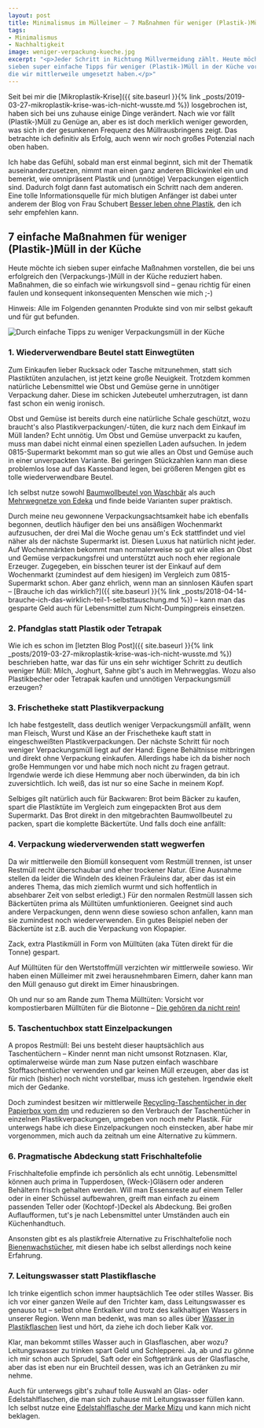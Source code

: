 ```yaml
---
layout: post
title: Minimalismus im Mülleimer – 7 Maßnahmen für weniger (Plastik-)Müll in der Küche
tags:
- Minimalismus
- Nachhaltigkeit
image: weniger-verpackung-kueche.jpg
excerpt: "<p>Jeder Schritt in Richtung Müllvermeidung zählt. Heute möchte ich
sieben super einfache Tipps für weniger (Plastik-)Müll in der Küche vorstellen,
die wir mittlerweile umgesetzt haben.</p>"
---
```


Seit bei mir die [Mikroplastik-Krise]({{ site.baseurl }}{% link _posts/2019-03-27-mikroplastik-krise-was-ich-nicht-wusste.md %}) losgebrochen ist, haben sich bei uns zuhause einige
Dinge verändert. Nach wie vor fällt (Plastik-)Müll zu Genüge an, aber es ist
doch merklich weniger geworden, was sich in der gesunkenen Frequenz des
Müllrausbringens zeigt. Das betrachte ich definitiv als Erfolg, auch wenn wir
noch großes Potenzial nach oben haben.

Ich habe das Gefühl, sobald man erst einmal beginnt, sich mit der Thematik
auseinanderzusetzen, nimmt man einen ganz anderen Blickwinkel ein und bemerkt,
wie omnipräsent Plastik und (unnötige) Verpackungen eigentlich sind. Dadurch
folgt dann fast automatisch ein Schritt nach dem anderen. Eine tolle
Informationsquelle für mich blutigen Anfänger ist dabei unter anderem der Blog
von Frau Schubert [Besser leben ohne Plastik](https://www.besser-leben-ohne-plastik.de/),
den ich sehr empfehlen kann.

## 7 einfache Maßnahmen für weniger (Plastik-)Müll in der Küche

Heute möchte ich sieben super einfache Maßnahmen vorstellen, die bei uns
erfolgreich den (Verpackungs-)Müll in der Küche reduziert haben. Maßnahmen, die
so einfach wie wirkungsvoll sind – genau richtig für einen  faulen und
konsequent inkonsequenten Menschen wie mich ;-)

Hinweis: Alle im Folgenden genannten Produkte sind von mir selbst gekauft und
für gut befunden.

![Durch einfache Tipps zu weniger Verpackungsmüll in der Küche]({{site.baseurl}}/assets/img/posts/weniger-verpackung-kueche.jpg)

### 1. Wiederverwendbare Beutel statt Einwegtüten

Zum Einkaufen lieber Rucksack oder Tasche mitzunehmen, statt sich Plastiktüten
anzulachen, ist jetzt keine große Neuigkeit. Trotzdem kommen natürliche
Lebensmittel wie Obst und Gemüse gerne in unnötiger Verpackung daher. Diese im
schicken Jutebeutel umherzutragen, ist dann fast schon ein wenig ironisch.

Obst und Gemüse ist bereits durch eine natürliche Schale geschützt, wozu
braucht's also Plastikverpackungen/-tüten, die kurz nach dem Einkauf im Müll
landen? Echt unnötig. Um Obst und Gemüse unverpackt zu kaufen, muss man dabei
nicht einmal einen speziellen Laden aufsuchen. In jedem 0815-Supermarkt bekommt
man so gut wie alles an Obst und Gemüse auch in einer unverpackten Variante. Bei
geringen Stückzahlen kann man diese problemlos lose auf das Kassenband legen,
bei größeren Mengen gibt es tolle wiederverwendbare Beutel.

Ich selbst nutze sowohl [Baumwollbeutel von Waschbär](https://www.waschbaer.de/shop/baumwollbeutel-obst-und-gemuese-3er-set-27738) als auch [Mehrwegnetze von Edeka](https://verbund.edeka/presse/produktsteckbriefe/edeka-mehrwegnetze-5er-set.html)
und finde beide Varianten super praktisch.

Durch meine neu gewonnene Verpackungsachtsamkeit habe ich ebenfalls begonnen,
deutlich häufiger den bei uns ansäßigen Wochenmarkt aufzusuchen, der drei Mal
die Woche genau um's Eck stattfindet und viel näher als der nächste Supermarkt
ist. Diesen Luxus hat natürlich nicht jeder. Auf Wochenmärkten bekommt man
normalerweise so gut wie alles an Obst und Gemüse verpackungsfrei und
unterstützt auch noch eher regionale Erzeuger. Zugegeben, ein bisschen teurer
ist der Einkauf auf dem Wochenmarkt (zumindest auf dem hiesigen) im Vergleich
zum 0815-Supermarkt schon. Aber ganz ehrlich, wenn man an sinnlosen Käufen
spart – [Brauche ich das wirklich?]({{ site.baseurl }}{% link _posts/2018-04-14-brauche-ich-das-wirklich-teil-1-selbsttauschung.md %}) – kann man das gesparte Geld auch für
Lebensmittel zum Nicht-Dumpingpreis einsetzen.

### 2. Pfandglas statt Plastik oder Tetrapak

Wie ich es schon im [letzten Blog Post]({{ site.baseurl }}{% link _posts/2019-03-27-mikroplastik-krise-was-ich-nicht-wusste.md %}) beschrieben hatte, war das für uns ein sehr
wichtiger Schritt zu deutlich weniger Müll: Milch, Joghurt, Sahne gibt's auch im
Mehrwegglas. Wozu also Plastikbecher oder Tetrapak kaufen und unnötigen
Verpackungsmüll erzeugen?

### 3. Frischetheke statt Plastikverpackung

Ich habe festgestellt, dass deutlich weniger Verpackungsmüll anfällt, wenn man
Fleisch, Wurst und Käse an der Frischetheke kauft statt in eingeschweißten
Plastikverpackungen. Der nächste Schritt für noch weniger Verpackungsmüll liegt
auf der Hand: Eigene Behältnisse mitbringen und direkt ohne Verpackung
einkaufen. Allerdings habe ich da bisher noch große Hemmungen vor und habe mich
noch nicht zu fragen getraut. Irgendwie werde ich diese Hemmung aber noch
überwinden, da bin ich zuversichtlich. Ich weiß, das ist nur so eine Sache in
meinem Kopf.

Selbiges gilt natürlich auch für Backwaren: Brot beim Bäcker zu kaufen, spart
die Plastiktüte im Vergleich zum eingepackten Brot aus dem Supermarkt. Das Brot
direkt in den mitgebrachten Baumwollbeutel zu packen, spart die komplette
Bäckertüte. Und falls doch eine anfällt:

### 4. Verpackung wiederverwenden statt wegwerfen

Da wir mittlerweile den Biomüll konsequent vom Restmüll trennen, ist unser
Restmüll recht überschaubar und eher trockener Natur. (Eine Ausnahme stellen da
leider die Windeln des kleinen Fräuleins dar, aber das ist ein anderes Thema,
das mich ziemlich wurmt und sich hoffentlich in absehbarer Zeit von selbst
erledigt.) Für den normalen Restmüll lassen sich Bäckertüten prima als Mülltüten
umfunktionieren. Geeignet sind auch andere Verpackungen, denn wenn diese sowieso
schon anfallen, kann man sie zumindest noch wiederverwenden. Ein gutes Beispiel
neben der Bäckertüte ist z.B. auch die Verpackung von Klopapier.

Zack, extra Plastikmüll in Form von Mülltüten (aka Tüten direkt für die Tonne)
gespart.

Auf Mülltüten für den Wertstoffmüll verzichten wir mittlerweile sowieso. Wir
haben einen Mülleimer mit zwei herausnehmbaren Eimern, daher kann man den Müll
genauso gut direkt im Eimer hinausbringen.

Oh und nur so am Rande zum Thema Mülltüten: Vorsicht vor kompostierbaren
Mülltüten für die Biotonne – [Die gehören da nicht rein!](https://www.eva-abfallentsorgung.de/abfalltrennung/biotonne.html)

### 5. Taschentuchbox statt Einzelpackungen

A propos Restmüll: Bei uns besteht dieser hauptsächlich aus Taschentüchern –
Kinder nennt man nicht umsonst Rotznasen. Klar, optimalerweise würde man zum
Nase putzen einfach waschbare Stofftaschentücher verwenden und gar keinen Müll
erzeugen, aber das ist für mich (bisher) noch nicht vorstellbar, muss ich
gestehen. Irgendwie ekelt mich der Gedanke.

Doch zumindest besitzen wir mittlerweile [Recycling-Taschentücher in der Papierbox vom dm](https://www.dm.de/soft-und-sicher-taschentuecher-box-recycling-100-stueck-p4058172050831.html)
und reduzieren so den Verbrauch der Taschentücher in einzelnen
Plastikverpackungen, umgeben von noch mehr Plastik. Für unterwegs habe ich diese
Einzelpackungen noch einstecken, aber habe mir vorgenommen, mich auch da zeitnah
um eine Alternative zu kümmern.

### 6. Pragmatische Abdeckung statt Frischhaltefolie

Frischhaltefolie empfinde ich persönlich als echt unnötig. Lebensmittel können
auch prima in Tupperdosen, (Weck-)Gläsern oder anderen Behältern frisch gehalten
werden. Will man Essensreste auf einem Teller oder in einer Schüssel
aufbewahren, greift man einfach zu einem passenden Teller oder (Kochtopf-)Deckel
als Abdeckung. Bei großen Auflaufformen, tut's je nach Lebensmittel unter
Umständen auch ein Küchenhandtuch.

Ansonsten gibt es als plastikfreie Alternative zu Frischhaltefolie noch
[Bienenwachstücher](https://www.little-bee-fresh.de/), mit diesen habe ich
selbst allerdings noch keine Erfahrung.

### 7. Leitungswasser statt Plastikflasche

Ich trinke eigentlich schon immer hauptsächlich Tee oder stilles Wasser. Bis ich
vor einer ganzen Weile auf den Trichter kam, dass Leitungswasser es genauso tut
– selbst ohne Entkalker und trotz des kalkhaltigen Wassers in unserer Region.
Wenn man bedenkt, was man so alles über [Wasser in Plastikflaschen](https://utopia.de/ratgeber/wasser-plastikflaschen-gesundheit/) liest und hört, da ziehe ich doch lieber
Kalk vor.

Klar, man bekommt stilles Wasser auch in Glasflaschen, aber wozu? Leitungswasser
zu trinken spart Geld und Schlepperei. Ja, ab und zu gönne ich mir schon auch
Sprudel, Saft oder ein Softgetränk aus der Glasflasche, aber das ist eben nur
ein Bruchteil dessen, was ich an Getränken zu mir nehme.

Auch für unterwegs gibt's zuhauf tolle Auswahl an Glas- oder Edelstahlflaschen,
die man sich zuhause mit Leitungswasser füllen kann. Ich selbst nutze eine
[Edelstahlflasche der Marke Mizu](https://mizulife.com/collections/hydration/products/m8?variant=6106699141) und kann mich nicht beklagen.
